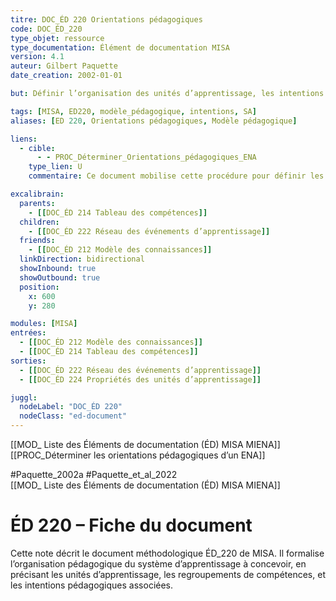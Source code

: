```yaml
---
titre: DOC_ÉD 220 Orientations pédagogiques
code: DOC_ÉD_220
type_objet: ressource
type_documentation: Élément de documentation MISA
version: 4.1
auteur: Gilbert Paquette
date_creation: 2002-01-01

but: Définir l’organisation des unités d’apprentissage, les intentions pédagogiques et les cheminements dans le SA.

tags: [MISA, ED220, modèle_pédagogique, intentions, SA]
aliases: [ED 220, Orientations pédagogiques, Modèle pédagogique]

liens:
  - cible:
      - - PROC_Déterminer_Orientations_pédagogiques_ENA
    type_lien: U
    commentaire: Ce document mobilise cette procédure pour définir les choix pédagogiques et structurels du SA.

excalibrain:
  parents:
    - [[DOC_ÉD 214 Tableau des compétences]]
  children:
    - [[DOC_ÉD 222 Réseau des événements d’apprentissage]]
  friends:
    - [[DOC_ÉD 212 Modèle des connaissances]]
  linkDirection: bidirectional
  showInbound: true
  showOutbound: true
  position:
    x: 600
    y: 280

modules: [MISA]
entrées:
  - [[DOC_ÉD 212 Modèle des connaissances]]
  - [[DOC_ÉD 214 Tableau des compétences]]
sorties:
  - [[DOC_ÉD 222 Réseau des événements d’apprentissage]]
  - [[DOC_ÉD 224 Propriétés des unités d’apprentissage]]

juggl:
  nodeLabel: "DOC_ÉD 220"
  nodeClass: "ed-document"
---
```

[[MOD_ Liste des Éléments de documentation (ÉD) MISA MIENA]] 
[[PROC_Déterminer les orientations pédagogiques d’un ENA]] 

  
#Paquette_2002a  #Paquette_et_al_2022  
[[MOD_ Liste des Éléments de documentation (ÉD) MISA MIENA]]
# ÉD 220 – Fiche du document

Cette note décrit le document méthodologique ÉD_220 de MISA. Il formalise l’organisation pédagogique du système d’apprentissage à concevoir, en précisant les unités d’apprentissage, les regroupements de compétences, et les intentions pédagogiques associées.
